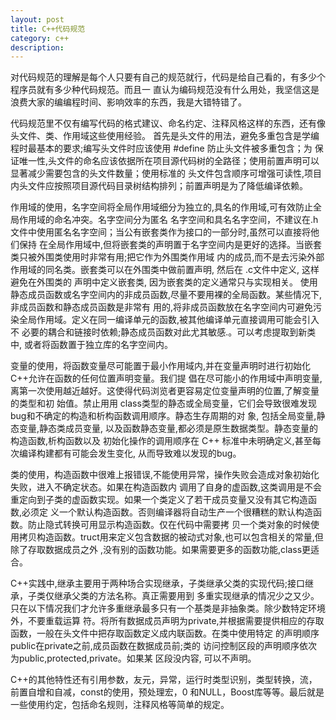 ```yaml
---
layout: post
title: C++代码规范
category: c++ 
description: 
---
```


对代码规范的理解是每个人只要有自己的规范就行，代码是给自己看的，有多少个程序员就有多少种代码规范。而且一
直认为编码规范没有什么用处，我坚信这是浪费大家的编编程时间、影响效率的东西，我是大错特错了。

代码规范里不仅有编写代码的格式建议、命名约定、注释风格这样的东西，还有像头文件、类、作用域这些使用经验。
首先是头文件的用法，避免多重包含是学编程时最基本的要求;编写头文件时应该使用 #define 防止头文件被多重包含；为
保证唯一性,头文件的命名应该依据所在项目源代码树的全路径；使用前置声明可以显著减少需要包含的头文件数量；使用标准的
头文件包含顺序可增强可读性,项目内头文件应按照项目源代码目录树结构排列；前置声明是为了降低编译依赖。

作用域的使用，名字空间将全局作用域细分为独立的,具名的作用域,可有效防止全局作用域的命名冲突。名字空间分为匿名
名字空间和具名名字空间，不建议在.h文件中使用匿名名字空间；当公有嵌套类作为接口的一部分时,虽然可以直接将他们保持
在全局作用域中,但将嵌套类的声明置于名字空间内是更好的选择。当嵌套类只被外围类使用时非常有用;把它作为外围类作用域
内的成员,而不是去污染外部作用域的同名类。嵌套类可以在外围类中做前置声明, 然后在 .c文件中定义, 这样避免在外围类的
声明中定义嵌套类, 因为嵌套类的定义通常只与实现相关。
使用静态成员函数或名字空间内的非成员函数,尽量不要用裸的全局函数。某些情况下,非成员函数和静态成员函数是非常有
用的,将非成员函数放在名字空间内可避免污染全局作用域。定义在同一编译单元的函数,被其他编译单元直接调用可能会引入不
必要的耦合和链接时依赖;静态成员函数对此尤其敏感.。可以考虑提取到新类中, 或者将函数置于独立库的名字空间内。

变量的使用，将函数变量尽可能置于最小作用域内,并在变量声明时进行初始化C++允许在函数的任何位置声明变量。我们提
倡在尽可能小的作用域中声明变量,离第一次使用越近越好。这使得代码浏览者更容易定位变量声明的位置,了解变量的类型和初
始值。禁止用用 class类型的静态或全局变量，它们会导致很难发现bug和不确定的构造和析构函数调用顺序。静态生存周期的对
象, 包括全局变量,静态变量,静态类成员变量, 以及函数静态变量,都必须是原生数据类型。静态变量的构造函数,析构函数以及
初始化操作的调用顺序在 C++ 标准中未明确定义,甚至每次编译构建都有可能会发生变化, 从而导致难以发现的bug。

类的使用，构造函数中很难上报错误,不能使用异常，操作失败会造成对象初始化失败，进入不确定状态。如果在构造函数内
调用了自身的虚函数,这类调用是不会重定向到子类的虚函数实现。如果一个类定义了若干成员变量又没有其它构造函数,必须定
义一个默认构造函数。否则编译器将自动生产一个很糟糕的默认构造函数。防止隐式转换可用显示构造函数。仅在代码中需要拷
贝一个类对象的时候使用拷贝构造函数。truct用来定义包含数据的被动式对象,也可以包含相关的常量,但除了存取数据成员之外 ,没有别的函数功能。如果需要更多的函数功能,class更适合。

C++实践中,继承主要用于两种场合实现继承，子类继承父类的实现代码;接口继承，子类仅继承父类的方法名称。真正需要用到
多重实现继承的情况少之又少。只在以下情况我们才允许多重继承最多只有一个基类是非抽象类。除少数特定环境外，不要重载运算
符。将所有数据成员声明为private,并根据需要提供相应的存取函数，一般在头文件中把存取函数定义成内联函数。在类中使用特定
的声明顺序public在private之前,成员函数在数据成员前;类的 访问控制区段的声明顺序依次为public,protected,private。如果某
区段没内容, 可以不声明。

C++的其他特性还有引用参数，友元，异常，运行时类型识别，类型转换，流，前置自增和自减，const的使用，预处理宏，0
和NULL，Boost库等等。最后就是一些使用约定，包括命名规则，注释风格等简单的规定。  
